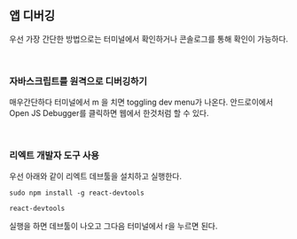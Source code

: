 ## 앱 디버깅

우선 가장 간단한 방법으로는 터미널에서 확인하거나 콘솔로그를 통해 확인이 가능하다.

<br />

### 자바스크립트를 원격으로 디버깅하기

매우간단하다 터미널에서 m 을 치면 toggling dev menu가 나온다. 안드로이에서 Open JS Debugger를 클릭하면 웹에서 한것처럼 할 수 있다.

<br />

### 리엑트 개발자 도구 사용

우선 아래와 같이 리엑트 데브툴을 설치하고 실행한다.

```
sudo npm install -g react-devtools
```

```
react-devtools
```

실행을 하면 데브툴이 나오고 그다음 터미널에서 r을 누르면 된다.

